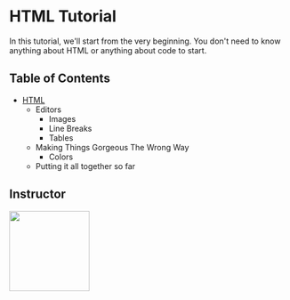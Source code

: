 # HTML Tutorial

In this tutorial, we'll start from the very beginning. You don't need to know anything about HTML or anything about code to start.

## Table of Contents

 * [HTML](#html)
	* Editors
		* Images
		* Line Breaks
		* Tables
	* Making Things Gorgeous The Wrong Way
		* Colors
	* Putting it all together so far

[HTML]: https://github.com/amulifts/html-tutorial/blob/main/HTML/one.html

## Instructor

<a href = "https://github.com/amulifts"><img src = "https://avatars.githubusercontent.com/u/49828737?v=4" width="144"></a>